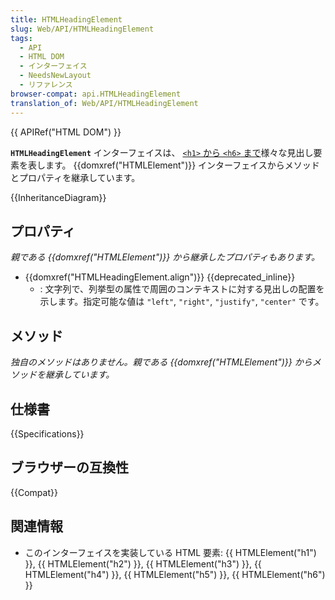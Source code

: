 ```yaml
---
title: HTMLHeadingElement
slug: Web/API/HTMLHeadingElement
tags:
  - API
  - HTML DOM
  - インターフェイス
  - NeedsNewLayout
  - リファレンス
browser-compat: api.HTMLHeadingElement
translation_of: Web/API/HTMLHeadingElement
---
```

{{ APIRef("HTML DOM") }}

**`HTMLHeadingElement`** インターフェイスは、 [`<h1>` から `<h6>` まで](/ja/docs/Web/HTML/Element/Heading_Elements)様々な見出し要素を表します。 {{domxref("HTMLElement")}} インターフェイスからメソッドとプロパティを継承しています。

{{InheritanceDiagram}}

## プロパティ

_親である {{domxref("HTMLElement")}} から継承したプロパティもあります。_

- {{domxref("HTMLHeadingElement.align")}} {{deprecated_inline}}
  - : 文字列で、列挙型の属性で周囲のコンテキストに対する見出しの配置を示します。指定可能な値は `"left"`, `"right"`, `"justify"`, `"center"` です。

## メソッド

_独自のメソッドはありません。親である {{domxref("HTMLElement")}} からメソッドを継承しています。_

## 仕様書

{{Specifications}}

## ブラウザーの互換性

{{Compat}}

## 関連情報

- このインターフェイスを実装している HTML 要素: {{ HTMLElement("h1") }}, {{ HTMLElement("h2") }}, {{ HTMLElement("h3") }}, {{ HTMLElement("h4") }}, {{ HTMLElement("h5") }}, {{ HTMLElement("h6") }}
